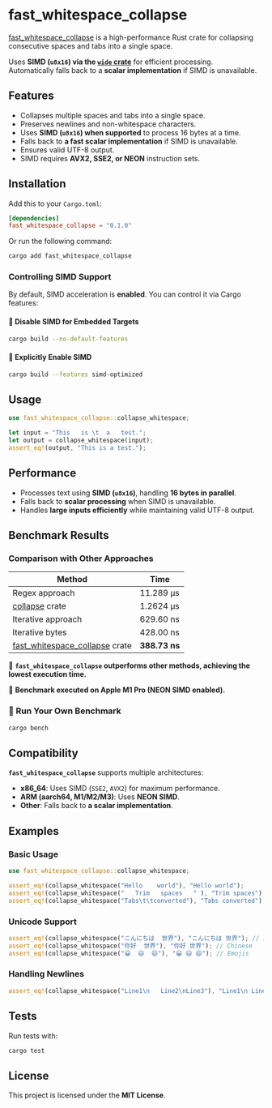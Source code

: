 # fast_whitespace_collapse

[fast_whitespace_collapse](https://crates.io/crates/fast_whitespace_collapse) is a high-performance Rust crate for collapsing consecutive spaces and tabs into a single space.

Uses **SIMD (`u8x16`) via the [`wide` crate](https://crates.io/crates/wide)** for efficient processing.  
Automatically falls back to a **scalar implementation** if SIMD is unavailable.

## Features
- Collapses multiple spaces and tabs into a single space.
- Preserves newlines and non-whitespace characters.
- Uses **SIMD (`u8x16`) when supported** to process 16 bytes at a time.
- Falls back to **a fast scalar implementation** if SIMD is unavailable.
- Ensures valid UTF-8 output.
- SIMD requires **AVX2, SSE2, or NEON** instruction sets.

## Installation

Add this to your `Cargo.toml`:

```toml
[dependencies]
fast_whitespace_collapse = "0.1.0"
```

Or run the following command:

```bash
cargo add fast_whitespace_collapse
```

### **Controlling SIMD Support**
By default, SIMD acceleration is **enabled**. You can control it via Cargo features:

#### **🔹 Disable SIMD for Embedded Targets**
```sh
cargo build --no-default-features
```

#### **🔹 Explicitly Enable SIMD**
```sh
cargo build --features simd-optimized
```

## Usage

```rust
use fast_whitespace_collapse::collapse_whitespace;

let input = "This   is \t  a   test.";
let output = collapse_whitespace(input);
assert_eq!(output, "This is a test.");
```

## Performance
- Processes text using **SIMD (`u8x16`)**, handling **16 bytes in parallel**.
- Falls back to **scalar processing** when SIMD is unavailable.
- Handles **large inputs efficiently** while maintaining valid UTF-8 output.

## Benchmark Results

### **Comparison with Other Approaches**

| Method | Time |
|--------|------|
| Regex approach | 11.289 µs |
| [collapse](https://crates.io/crates/collapse) crate | 1.2624 µs |
| Iterative approach | 629.60 ns |
| Iterative bytes | 428.00 ns |
| [fast_whitespace_collapse](https://crates.io/crates/fast_whitespace_collapse) crate | **388.73 ns** |

🚀 **`fast_whitespace_collapse` outperforms other methods, achieving the lowest execution time.**

📌 **Benchmark executed on Apple M1 Pro (NEON SIMD enabled).**

### **🔹 Run Your Own Benchmark**
```sh
cargo bench
```

## Compatibility

**`fast_whitespace_collapse`** supports multiple architectures:

- **x86_64**: Uses SIMD (`SSE2`, `AVX2`) for maximum performance.
- **ARM (aarch64, M1/M2/M3)**: Uses **NEON SIMD**.
- **Other**: Falls back to **a scalar implementation**.

## Examples

### **Basic Usage**
```rust
use fast_whitespace_collapse::collapse_whitespace;

assert_eq!(collapse_whitespace("Hello    world"), "Hello world");
assert_eq!(collapse_whitespace("   Trim   spaces   " ), "Trim spaces");
assert_eq!(collapse_whitespace("Tabs\t\tconverted"), "Tabs converted");
```

### **Unicode Support**
```rust
assert_eq!(collapse_whitespace("こんにちは  世界"), "こんにちは 世界"); // Japanese
assert_eq!(collapse_whitespace("你好  世界"), "你好 世界"); // Chinese
assert_eq!(collapse_whitespace("😀  😃  😄"), "😀 😃 😄"); // Emojis
```

### **Handling Newlines**
```rust
assert_eq!(collapse_whitespace("Line1\n   Line2\nLine3"), "Line1\n Line2\nLine3");
```

## Tests
Run tests with:
```sh
cargo test
```

## License
This project is licensed under the **MIT License**.